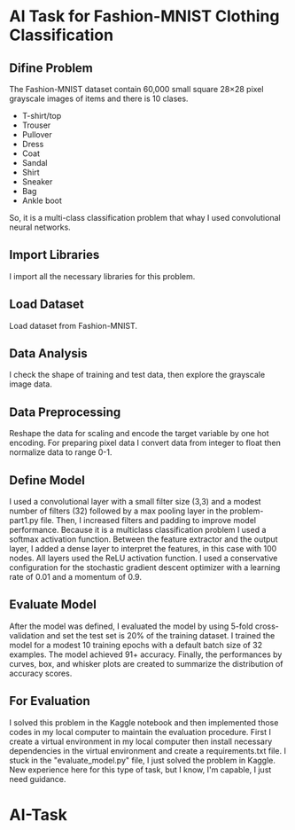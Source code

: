 # AI Task for Fashion-MNIST Clothing Classification

## Difine Problem

The Fashion-MNIST dataset contain 60,000 small square 28×28 pixel grayscale images of items and there is 10 clases.

* T-shirt/top
* Trouser
* Pullover
* Dress
* Coat
* Sandal
* Shirt
* Sneaker
* Bag
* Ankle boot

So, it is a multi-class classification problem that whay I used convolutional neural networks.

## Import Libraries
I import all the necessary libraries for this problem.
## Load Dataset
Load dataset from Fashion-MNIST.

## Data Analysis
I check the shape of training and test data, then explore the grayscale image data.

## Data Preprocessing
Reshape the data for scaling and encode the target variable by one hot encoding. For preparing pixel data I convert data from integer to float then normalize data to range 0-1.

## Define Model
I used a convolutional layer with a small filter size (3,3) and a modest number of filters (32) followed by a max pooling layer in the problem-part1.py file. Then, I increased filters and padding to improve model performance. Because it is a multiclass classification problem I used a softmax activation function. Between the feature extractor and the output layer, I added a dense layer to interpret the features, in this case with 100 nodes. All layers used the ReLU activation function. I used a conservative configuration for the stochastic gradient descent optimizer with a learning rate of 0.01 and a momentum of 0.9.

## Evaluate Model
After the model was defined, I evaluated the model by using 5-fold cross-validation and set the test set is 20% of the training dataset. I trained the model for a modest 10 training epochs with a default batch size of 32 examples. The model achieved 91+ accuracy. Finally, the performances by curves, box, and whisker plots are created to summarize the distribution of accuracy scores.

## For Evaluation
I solved this problem in the Kaggle notebook and then implemented those codes in my local computer to maintain the evaluation procedure. First I create a virtual environment in my local computer then install necessary dependencies in the virtual environment and create a requirements.txt file. I stuck in the "evaluate_model.py" file, I just solved the problem in Kaggle. New experience here for this type of task, but I know, I'm capable, I just need guidance.


# AI-Task
